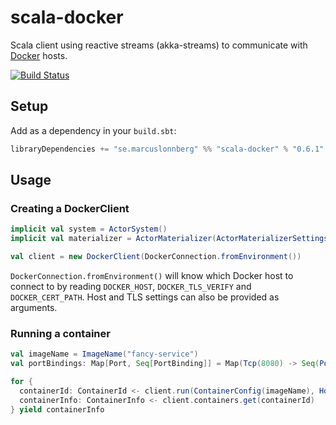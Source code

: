 scala-docker
============

Scala client using reactive streams (akka-streams) to communicate with [Docker](https://docker.com) hosts.

[![Build Status](https://travis-ci.org/marcuslonnberg/scala-docker.svg?branch=master)](https://travis-ci.org/marcuslonnberg/scala-docker)

Setup
-----

Add as a dependency in your `build.sbt`:

```scala
libraryDependencies += "se.marcuslonnberg" %% "scala-docker" % "0.6.1"
```

Usage
-----

### Creating a DockerClient

```scala
implicit val system = ActorSystem()
implicit val materializer = ActorMaterializer(ActorMaterializerSettings(system))

val client = new DockerClient(DockerConnection.fromEnvironment())
```

`DockerConnection.fromEnvironment()` will know which Docker host to connect to by reading `DOCKER_HOST`, `DOCKER_TLS_VERIFY` and `DOCKER_CERT_PATH`.
Host and TLS settings can also be provided as arguments.

### Running a container

```scala
val imageName = ImageName("fancy-service")
val portBindings: Map[Port, Seq[PortBinding]] = Map(Tcp(8080) -> Seq(PortBinding("0.0.0.0", 8080)))

for {
  containerId: ContainerId <- client.run(ContainerConfig(imageName), HostConfig(portBindings = portBindings))
  containerInfo: ContainerInfo <- client.containers.get(containerId)
} yield containerInfo
```
